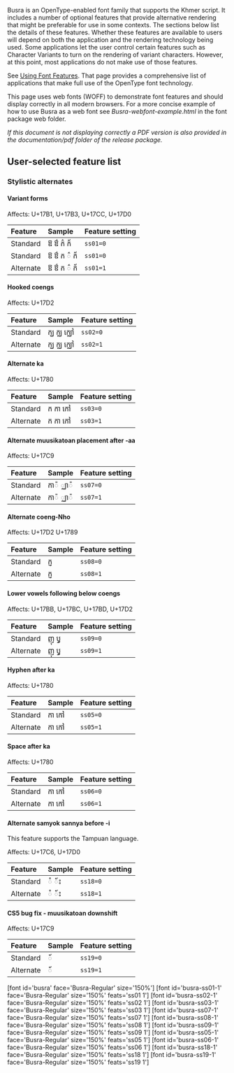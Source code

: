 
Busra is an OpenType-enabled font family that supports the Khmer script. It includes a number of optional features that provide alternative rendering that might be preferable for use in some contexts. The sections below list the details of these features. Whether these features are available to users will depend on both the application and the rendering technology being used. Some applications let the user control certain features such as Character Variants to turn on the rendering of variant characters. However, at this point, most applications do not make use of those features.

See [Using Font Features](https://software.sil.org/fonts/features/). That page provides a comprehensive list of applications that make full use of the OpenType font technology.

This page uses web fonts (WOFF) to demonstrate font features and should display correctly in all modern browsers. For a more concise example of how to use Busra as a web font see *Busra-webfont-example.html* in the font package web folder. 

*If this document is not displaying correctly a PDF version is also provided in the documentation/pdf folder of the release package.*

## User-selected feature list

### Stylistic alternates

#### Variant forms

<span class='affects'>Affects: U+17B1, U+17B3, U+17CC, U+17D0</span>

Feature        | Sample | Feature setting
:------------- | :--------------- | :------------- 
Standard | <span class='busra-R normal'>&#x17B1; &#x17B3; &#x1780;&#x17CC; &#x1780;&#x17D0;</span>| `ss01=0`
Standard | <span class='busra-R normal'>ឱ ឳ ក ៌ ក័</span>| `ss01=0`
Alternate | <span class='busra-ss01-1-R normal'>ឱ ឳ ក ៌ ក័</span>| `ss01=1`

#### Hooked coengs

<span class='affects'>Affects: U+17D2</span>

Feature        | Sample | Feature setting
:------------- | :--------------- | :------------- 
Standard | <span class='busra-R normal'>&#x1780;&#x17D2;&#x1783; &#x1780;&#x17D2;&#x1788; &#x1780;&#x17D2;&#x1788;&#x17C5;</span>| `ss02=0`
Alternate | <span class='busra-ss02-1-R normal'>&#x1780;&#x17D2;&#x1783; &#x1780;&#x17D2;&#x1788; &#x1780;&#x17D2;&#x1788;&#x17C5;</span>| `ss02=1`

#### Alternate ka

<span class='affects'>Affects: U+1780</span>

Feature        | Sample | Feature setting
:------------- | :--------------- | :------------- 
Standard | <span class='busra-R normal'>&#x1780; &#x1780;&#x17B6; &#x1780;&#x17C5;</span>| `ss03=0`
Alternate | <span class='busra-ss03-1-R normal'>&#x1780; &#x1780;&#x17B6; &#x1780;&#x17C5;</span>| `ss03=1`

#### Alternate muusikatoan placement after -aa

<span class='affects'>Affects: U+17C9</span>

Feature        | Sample | Feature setting
:------------- | :--------------- | :------------- 
Standard | <span class='busra-R normal'>&#x1780;&#x17B6;&#x17C9; &#x17D2;&#x1788;&#x17B6;&#x17C9;</span>| `ss07=0`
Alternate | <span class='busra-ss07-1-R normal'>&#x1780;&#x017B6;&#x17C9; &#x17D2;&#x1788;&#x17B6;&#x17C9;</span>| `ss07=1`

#### Alternate coeng-Nho

<span class='affects'>Affects: U+17D2 U+1789</span>

Feature        | Sample | Feature setting
:------------- | :--------------- | :------------- 
Standard | <span class='busra-R normal'>&#x1780;&#x17D2;&#x1789;</span>| `ss08=0`
Alternate | <span class='busra-ss08-1-R normal'>&#x1780;&#x17D2;&#x1789;</span>| `ss08=1`

#### Lower vowels following below coengs

<span class='affects'>Affects: U+17BB, U+17BC, U+17BD, U+17D2</span>

Feature        | Sample | Feature setting
:------------- | :--------------- | :------------- 
Standard | <span class='busra-R normal'>&#x1789;&#x17BB; &#x17AB;&#x17D2;</span>| `ss09=0`
Alternate | <span class='busra-ss09-1-R normal'>&#x1789;&#x17BB; &#x17AB;&#x17D2;</span>| `ss09=1`

#### Hyphen after ka

<span class='affects'>Affects: U+1780</span>

Feature        | Sample | Feature setting
:------------- | :--------------- | :------------- 
Standard | <span class='busra-R normal'>&#x1780;&#x17B6; &#x1780;&#x17C5;</span>| `ss05=0`
Alternate | <span class='busra-ss05-1-R normal'>&#x1780;&#x17B6; &#x1780;&#x17C5;</span>| `ss05=1`

#### Space after ka

<span class='affects'>Affects: U+1780</span>

Feature        | Sample | Feature setting
:------------- | :--------------- | :------------- 
Standard | <span class='busra-R normal'>&#x1780;&#x17B6; &#x1780;&#x17C5;</span>| `ss06=0`
Alternate | <span class='busra-ss06-1-R normal'>&#x1780;&#x17B6; &#x1780;&#x17C5;</span>| `ss06=1`

#### Alternate samyok sannya before -i

This feature supports the Tampuan language.

<span class='affects'>Affects: U+17C6, U+17D0</span>

Feature        | Sample | Feature setting
:------------- | :--------------- | :------------- 
Standard | <span class='busra-R normal'>&#x17C6; &#x17D0;&#x17C7;</span>| `ss18=0`
Alternate | <span class='busra-ss18-1-R normal'>&#x17C6; &#x17D0;&#x17C7;</span>| `ss18=1`

#### CS5 bug fix - muusikatoan downshift

<span class='affects'>Affects: U+17C9</span>

Feature        | Sample | Feature setting
:------------- | :--------------- | :------------- 
Standard | <span class='busra-R normal'>&#x17D0;</span>| `ss19=0`
Alternate | <span class='busra-ss19-1-R normal'>&#x17D0;</span>| `ss19=1`

[font id='busra' face='Busra-Regular' size='150%']
[font id='busra-ss01-1' face='Busra-Regular' size='150%' feats='ss01 1']
[font id='busra-ss02-1' face='Busra-Regular' size='150%' feats='ss02 1']
[font id='busra-ss03-1' face='Busra-Regular' size='150%' feats='ss03 1']
[font id='busra-ss07-1' face='Busra-Regular' size='150%' feats='ss07 1']
[font id='busra-ss08-1' face='Busra-Regular' size='150%' feats='ss08 1']
[font id='busra-ss09-1' face='Busra-Regular' size='150%' feats='ss09 1']
[font id='busra-ss05-1' face='Busra-Regular' size='150%' feats='ss05 1']
[font id='busra-ss06-1' face='Busra-Regular' size='150%' feats='ss06 1']
[font id='busra-ss18-1' face='Busra-Regular' size='150%' feats='ss18 1']
[font id='busra-ss19-1' face='Busra-Regular' size='150%' feats='ss19 1']
